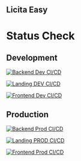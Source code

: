 ## Licita Easy

<!--

**Here are some ideas to get you started:**

🙋‍♀️ A short introduction - what is your organization all about?
🌈 Contribution guidelines - how can the community get involved?
👩‍💻 Useful resources - where can the community find your docs? Is there anything else the community should know?
🍿 Fun facts - what does your team eat for breakfast?
🧙 Remember, you can do mighty things with the power of [Markdown](https://docs.github.com/github/writing-on-github/getting-started-with-writing-and-formatting-on-github/basic-writing-and-formatting-syntax)
-->

# Status Check

## Development

[![Backend Dev CI/CD](https://github.com/licitaeasy/webapp-backend/actions/workflows/deploy-dev.yml/badge.svg)](https://github.com/licitaeasy/webapp-backend/actions/workflows/deploy-dev.yml)

[![Landing DEV CI/CD](https://github.com/licitaeasy/landing-page/actions/workflows/deployment-dev.yml/badge.svg)](https://github.com/licitaeasy/landing-page/actions/workflows/deployment-dev.yml)

[![Frontend Dev CI/CD](https://github.com/licitaeasy/webapp-frontend/actions/workflows/deploy-dev.yml/badge.svg)](https://github.com/licitaeasy/webapp-frontend/actions/workflows/deploy-dev.yml)


## Production

[![Backend Prod CI/CD](https://github.com/licitaeasy/webapp-backend/actions/workflows/deploy-prod.yml/badge.svg)](https://github.com/licitaeasy/webapp-backend/actions/workflows/deploy-prod.yml)

[![Landing PROD CI/CD](https://github.com/licitaeasy/landing-page/actions/workflows/deployment-prod.yml/badge.svg)](https://github.com/licitaeasy/landing-page/actions/workflows/deployment-prod.yml)

[![Frontend Prod CI/CD](https://github.com/licitaeasy/webapp-frontend/actions/workflows/deploy-prod.yml/badge.svg)](https://github.com/licitaeasy/webapp-frontend/actions/workflows/deploy-prod.yml)
